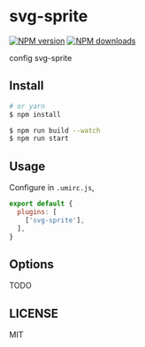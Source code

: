 # svg-sprite

[![NPM version](https://img.shields.io/npm/v/svg-sprite.svg?style=flat)](https://npmjs.org/package/svg-sprite)
[![NPM downloads](http://img.shields.io/npm/dm/svg-sprite.svg?style=flat)](https://npmjs.org/package/svg-sprite)

config svg-sprite

## Install

```bash
# or yarn
$ npm install
```

```bash
$ npm run build --watch
$ npm run start
```

## Usage

Configure in `.umirc.js`,

```js
export default {
  plugins: [
    ['svg-sprite'],
  ],
}
```

## Options

TODO

## LICENSE

MIT
